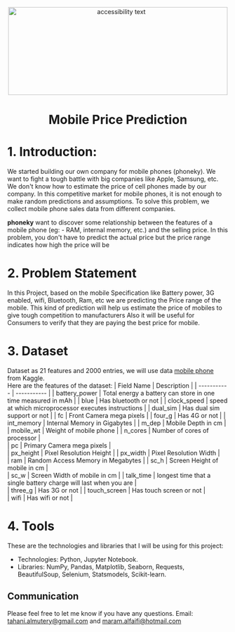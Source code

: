 
<p align="center">
<img src="https://www.thecitizen.co.tz/resource/blob/3432734/0b58f8bae31c0a00d86d810f152af6ba/smartphone-pic-data.jpg" width="500" height="200" class="center" alt="accessibility text">
  
# <p align="center"> Mobile Price Prediction

# 1.	Introduction:
We started building our own company for mobile phones (phoneky). We want to fight a tough battle with big companies like Apple, Samsung, etc.
We don't know how to estimate the price of cell phones made by our company. In this competitive market for mobile phones, it is not enough to make random predictions and assumptions. To solve this problem, we collect mobile phone sales data from different companies.

<b>phoneky</b> want to discover some relationship between the features of a mobile phone (eg: - RAM, internal memory, etc.) and the selling price.
In this problem, you don't have to predict the actual price but the price range indicates how high the price will be
# 2.	Problem Statement
In this Project, based on the mobile Specification like Battery power, 3G enabled, wifi, Bluetooth, Ram, etc we are predicting the Price range of the mobile. This kind of prediction will help us estimate the price of mobiles to give tough competition to manufacturers Also it will be useful for Consumers to verify that they are paying the best price for mobile.


# 3.	Dataset

Dataset as 21 features and 2000 entries, we will use data [mobile phone](https://www.kaggle.com/iabhishekofficial/mobile-price-classification) from Kaggle.<br>Here are the features of the dataset:
| Field Name	     | Description |
| ----------- | ----------- |
| battery_power     | Total energy a battery can store in one time measured in mAh      |
| blue     | Has bluetooth or not      |
| clock_speed     | speed at which microprocessor executes instructions      |
| dual_sim     | Has dual sim support or not      |
| fc     | Front Camera mega pixels      |
| four_g     | Has 4G or not      |
| int_memory     | Internal Memory in Gigabytes      |
| m_dep     | Mobile Depth in cm      |
| mobile_wt     | Weight of mobile phone      |
| n_cores     | Number of cores of processor      |  
| pc     | Primary Camera mega pixels      |  
| px_height     | Pixel Resolution Height      |
| px_width     | Pixel Resolution Width      |  
| ram     | Random Access Memory in Megabytes      |
| sc_h     | Screen Height of mobile in cm      |  
| sc_w     | Screen Width of mobile in cm      |
| talk_time     | longest time that a single battery charge will last when you are      |  
| three_g     | Has 3G or not      |
| touch_screen     | Has touch screen or not     |  
| wifi     | Has wifi or not      |
  
# 4.	Tools 
These are the technologies and libraries that I will be using for this project:
* Technologies: Python, Jupyter Notebook. 
* Libraries: NumPy, Pandas, Matplotlib, Seaborn, Requests, BeautifulSoup, Selenium, Statsmodels, Scikit-learn.
  
## Communication
Please feel free to let me know if you have any questions.
Email:  tahani.almutery@gmail.com and maram.alfaifi@hotmail.com

